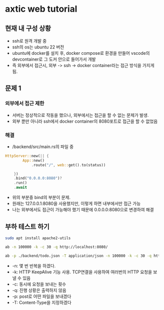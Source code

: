 # axtic web tutorial
## 현재 내 구성 상황
- ssh로 원격 개발 중
- ssh의 os는 ubuntu 22 버전
- ubuntu에 docker를 설치 후, docker compose로 환경을 만들어 vscode의 devcontainer로 그 도커 안으로 들어가서 개발
- 즉 외부에서 접근시, 외부 -> ssh -> docker container라는 접근 방식을 가지게 됨.
## 문제 1
### 외부에서 접근 제한
- 서버는 정상적으로 작동을 했으나, 외부에서는 접근을 할 수 없는 문제가 발생.
- 외부 뿐만 아니라 ssh에서 docker container의 8080포트로 접근을 할 수 없었음
### 해결
- /backend/src/main.rs의 파일 중
```rust
HttpServer::new(|| {
        App::new()
            .route("/", web::get().to(status))

    })
    .bind("0.0.0.0:8080")?
    .run()
    .await
```
- 위의 부분중 bind의 부분이 문제.
- 원래는 127.0.0.1:8080을 사용했지만, 이렇게 하면 내부에서만 접근 가능
- 나는 외부에서도 접근이 가능해야 했기 때문에 0.0.0.0:8080으로 변경하여 해결

## 부하 테스트 하기
```bash
sudo apt install apache2-utils

ab -n 100000 -k -c 30 -q http://localhost:8080/

ab -p ./backend/todo.json -T application/json -n 100000 -k -c 30 -q http://localhost:8080/todos
```
- -n: 몇 번 반복을 하겠다.
- -k: HTTP KeepAlive 기능 사용. TCP연결을 사용하여 여러번의 HTTP 요청을 보낼 수 있음
- -c: 동시에 요청을 보내는 횟수
- -q: 진행 상황은 출력하지 않음
- -p: post로 어떤 파일을 보내겠다
- -T: Content-Type을 지정하겠다